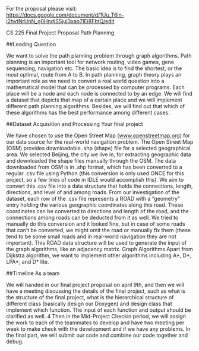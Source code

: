 For the proposal please visit: https://docs.google.com/document/d/1Uu_T6ln-i2hvtNrUnN_g0HndjSSjul3xao7IEi8FbtQ/edit

CS 225 Final Project Proposal
Path Planning


##Leading Question

We want to solve the path planning problem through graph algorithms. Path planning is an important tool for network routing, video games, gene sequencing, navigation etc. The basic idea is to find the shortest, or the most optimal, route from A to B.  In path planning, graph theory plays an important role as we need to convert a real world question into a mathematical model that can be processed by computer programs. Each place will be a node and each node is connected to by an edge. We will find a dataset that depicts that map of a certain place and we will implement different path planning algorithms. Besides, we will find out that which of these algorithms has the best performance among different cases. 

##Dataset Acquisition and Processing Your final project

We have chosen to use the Open Street Map (www.openstreetmap.org) for our data source for the real-world navigation problem. The Open Street Map (OSM) provides downloadable .shp (shape) file for a selected geographical area. We selected Beijing, the city we live in, for extracting geographic data and downloaded the shape files manually through the OSM. 
The data downloaded from OSM is in .shp format, which has been converted to a regular .csv file using Python (this conversion is only used ONCE for this project, so a few lines of code in IDLE would accomplish this). We aim to convert this .csv file into a data structure that holds the connections, length, directions, and level of and among roads. From our investigation of the dataset, each row of the .csv file represents a ROAD with a “geometry” entry holding the various geographic coordinates along this road. These coordinates can be converted to directions and length of the road, and the connections among roads can be deducted from it as well. We tried to manually do this conversion and it looked fine, but in case of some roads that can’t be converted, we might omit the road or manually fix them (these tend to be some small roads and in real-world navigation they are not important). This ROAD data structure will be used to generate the input of the graph algorithms, like an adjacency matrix.
Graph Algorithms
Apart from Dijkstra algorithm, we want to implement other algorithms including A*, D*, LPA*, and D* lite. 

##Timeline As a team

We will handed in our final project proposal on april 9th, and then we will have a meeting discussing the details of the final project, such as what is the structure of the final project, what is the hierarchical structure of different class (basically design our Doxygen) and design class that implement which function. The input of each function and output should be clarified as well. 4
Then in the Mid-Project Checkin period, we will assign the work to each of the teammates to develop and have two meeting per week to make check with the development and if we have any problems. 
In the final part, we will submit our code and combine our code together and debug. 

 
